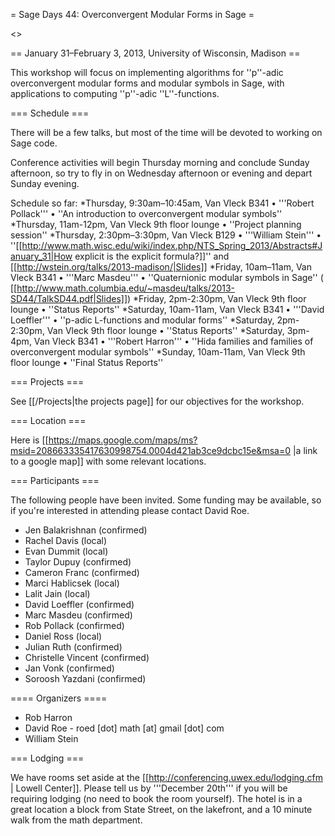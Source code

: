 = Sage Days 44: Overconvergent Modular Forms in Sage =

<<TableOfContents>>

== January 31–February 3, 2013, University of Wisconsin, Madison ==

This workshop will focus on implementing algorithms for ''p''-adic overconvergent modular forms and modular symbols in Sage, with applications to computing ''p''-adic ''L''-functions.

=== Schedule ===

There will be a few talks, but most of the time will be devoted to working on Sage code.

Conference activities will begin Thursday morning and conclude Sunday afternoon, so try to fly in on Wednesday afternoon or evening and depart Sunday evening.

Schedule so far:
 *Thursday, 9:30am–10:45am, Van Vleck B341 &bull; '''Robert Pollack''' &bull; ''An introduction to overconvergent modular symbols''
 *Thursday, 11am-12pm, Van Vleck 9th floor lounge &bull; ''Project planning session''
 *Thursday, 2:30pm–3:30pm, Van Vleck B129 &bull; '''William Stein''' &bull; ''[[http://www.math.wisc.edu/wiki/index.php/NTS_Spring_2013/Abstracts#January_31|How explicit is the explicit formula?]]'' and [[http://wstein.org/talks/2013-madison/|Slides]]
 *Friday, 10am–11am, Van Vleck B341 &bull; '''Marc Masdeu''' &bull; ''Quaternionic modular symbols in Sage'' ( [[http://www.math.columbia.edu/~masdeu/talks/2013-SD44/TalkSD44.pdf|Slides]])
 *Friday, 2pm-2:30pm, Van Vleck 9th floor lounge &bull; ''Status Reports''
 *Saturday, 10am-11am, Van Vleck B341 &bull; '''David Loeffler''' &bull; ''p-adic L-functions and modular forms''
 *Saturday, 2pm-2:30pm, Van Vleck 9th floor lounge &bull; ''Status Reports''
 *Saturday, 3pm-4pm, Van Vleck B341 &bull; '''Robert Harron''' &bull; ''Hida families and families of overconvergent modular symbols''
 *Sunday, 10am-11am, Van Vleck 9th floor lounge &bull; ''Final Status Reports''

=== Projects ===

See [[/Projects|the projects page]] for our objectives for the workshop.

=== Location ===

Here is [[https://maps.google.com/maps/ms?msid=208663335417630998754.0004d421ab3ce9dcbc15e&msa=0 |a link to a google map]] with some relevant locations.

=== Participants ===

The following people have been invited.  Some funding may be available, so if you're interested in attending please contact David Roe.

 * Jen Balakrishnan (confirmed)
 * Rachel Davis (local)
 * Evan Dummit (local)
 * Taylor Dupuy (confirmed)
 * Cameron Franc (confirmed)
 * Marci Hablicsek (local)
 * Lalit Jain (local)
 * David Loeffler (confirmed)
 * Marc Masdeu (confirmed)
 * Rob Pollack (confirmed)
 * Daniel Ross (local)
 * Julian Ruth (confirmed)
 * Christelle Vincent (confirmed)
 * Jan Vonk (confirmed)
 * Soroosh Yazdani (confirmed)

==== Organizers ====

 * Rob Harron
 * David Roe - roed [dot] math [at] gmail [dot] com
 * William Stein

=== Lodging ===

We have rooms set aside at the [[http://conferencing.uwex.edu/lodging.cfm | Lowell Center]]. Please tell us by '''December 20th''' if you will be requiring lodging (no need to book the room yourself). The hotel is in a great location a block from State Street, on the lakefront, and a 10 minute walk from the math department.
